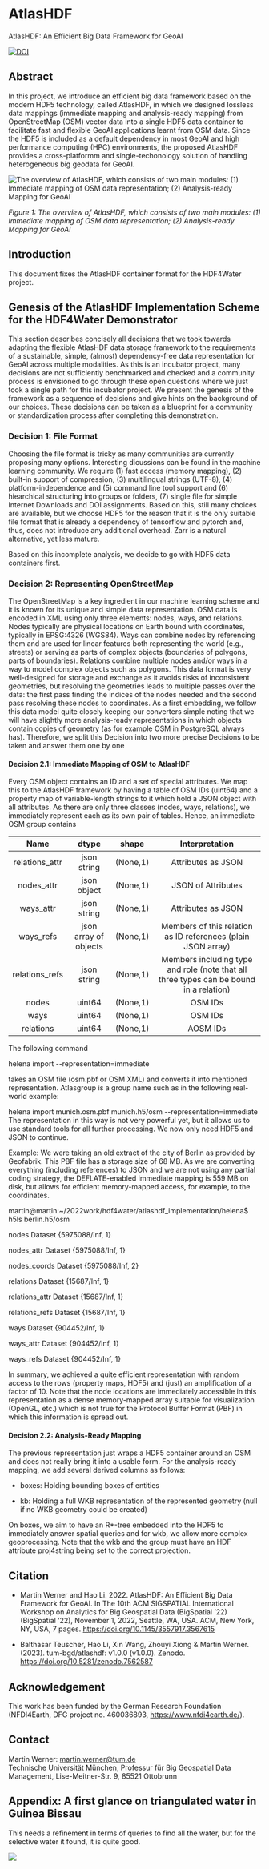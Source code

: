 # AtlasHDF

AtlasHDF: An Efficient Big Data Framework for GeoAI

[![DOI](https://zenodo.org/badge/511493796.svg)](https://zenodo.org/badge/latestdoi/511493796)


## Abstract

In this project, we introduce an efficient big data framework based on the modern HDF5 technology, called AtlasHDF, in which we designed lossless data mappings (immediate mapping and analysis-ready mapping) from OpenStreetMap (OSM) vector data into a single HDF5 data container to facilitate fast and flexible GeoAI applications learnt from OSM data. Since the HDF5 is included as a default dependency in most GeoAI and high performance computing (HPC) environments, the proposed AtlasHDF provides a cross-platformm and single-techonology solution of handling heterogeneous big geodata for GeoAI.

![The overview of AtlasHDF, which consists of two main modules: (1) Immediate mapping of OSM data representation; (2) Analysis-ready Mapping for GeoAI](assets/overview_atlashdf.png)

*Figure 1: The overview of AtlasHDF, which consists of two main modules: (1) Immediate mapping of OSM data representation; (2) Analysis-ready Mapping for GeoAI*


## Introduction
This document fixes the AtlasHDF container format for the HDF4Water project.
## Genesis of the AtlasHDF Implementation Scheme for the HDF4Water Demonstrator

This section describes concisely all decisions that we took towards adapting the flexible AtlasHDF data storage framework to the requirements of a sustainable, simple, (almost) dependency-free data representation for GeoAI across multiple modalities. As this is an incubator project, many decisions are not sufficiently benchmarked and checked and a community process is envisioned to go through these open questions where we just took a single path for this incubator project. We present the genesis of the framework as a sequence of decisions and give hints on the background of our choices. These decisions can be taken as a blueprint for a community or standardization process after completing this demonstration.

### Decision 1: File Format
Choosing the file format is tricky as many communities are currently proposing many options. Interesting dicussions can be found in the machine learning community. We require (1) fast access (memory mapping), (2)  built-in support of compression, (3) multilingual strings (UTF-8), (4) platform-independence and (5) command line tool support and (6) hiearchical structuring into groups or folders, (7) single file for simple Internet Downloads and DOI assignments. Based on this, still many choices are available, but we choose HDF5 for the reason that it is the only suitable file format that is already a dependency of tensorflow and pytorch and, thus, does not introduce any additional overhead. Zarr is a natural alternative, yet less mature. 

Based on this incomplete analysis, we decide to go with HDF5 data containers first.

### Decision 2: Representing OpenStreetMap
The OpenStreetMap is a key ingredient in our machine learning scheme and it is known for its unique and simple data representation. OSM data is encoded in XML using only three elements: nodes, ways, and relations. Nodes typically are physical locations on Earth bound with coordinates, typically in EPSG:4326 (WGS84). Ways can combine nodes by referencing them and are used for linear features both representing the world (e.g., streets) or serving as parts of complex objects (boundaries of polygons, parts of boundaries). Relations combine multiple nodes and/or ways in a way to model complex objects such as polygons. This data format is very well-designed for storage and exchange as it avoids risks of inconsistent geometries, but resolving the geometries leads to multiple passes over the data: the first pass finding the indices of the nodes needed and the second pass resolving these nodes to coordinates. As a first embedding, we follow this data model quite closely keeping our converters simple noting that we will have slightly more analysis-ready representations in which objects contain copies of geometry (as for example OSM in PostgreSQL always has). Therefore, we split this Decision into two more precise Decisions to be taken and answer them one by one

#### Decision 2.1: Immediate Mapping of OSM to AtlasHDF
Every OSM object contains an ID and a set of special attributes. We map this to the AtlasHDF framework by having a table of OSM IDs (uint64) and a property map of variable-length strings to it which hold a JSON object with all attributes. As there are only three classes (nodes, ways, relations), we immediately represent each as its own pair of tables. Hence, an immediate OSM group contains

| Name | dtype| shape | Interpretation
| :---: | :---: | :---: | :---: 
| relations_attr | json string |(None,1)| Attributes as JSON
| nodes_attr | json object |(None,1)| JSON of Attributes
| ways_attr | json string |(None,1)| Attributes as JSON
| ways_refs | json array of objects |(None,1)| Members of this relation as ID references (plain JSON array)
| relations_refs | json string |(None,1)| Members including type and role (note that all three types can be bound in a relation)
| nodes | uint64 |(None,1)| OSM IDs
| ways | uint64 |(None,1)| OSM IDs
| relations | uint64 |(None,1)| AOSM IDs

The following command

helena import <osm file> <atlasgroup> --representation=immediate

takes an OSM file (osm.pbf or OSM XML) and converts it into mentioned representation. Atlasgroup is a group name such as in the following real-world example:  

helena import munich.osm.pbf munich.h5/osm --representation=immediate
The representation in this way is not very powerful yet, but it allows us to use standard tools for all further processing. We now only need HDF5 and JSON to continue. 

Example: We were taking an old extract of the city of Berlin as provided by Geofabrik. This PBF file has a storage size of 68 MB. As we are converting everything (including references) to JSON and we are not using any partial coding strategy, the DEFLATE-enabled immediate mapping is 559 MB on disk, but allows for efficient memory-mapped access, for example, to the coordinates. 

martin@martin:~/2022work/hdf4water/atlashdf_implementation/helena$ h5ls berlin.h5/osm

nodes                    Dataset {5975088/Inf, 1}

nodes_attr               Dataset {5975088/Inf, 1}

nodes_coords             Dataset {5975088/Inf, 2}

relations                Dataset {15687/Inf, 1}

relations_attr           Dataset {15687/Inf, 1}

relations_refs           Dataset {15687/Inf, 1}

ways                     Dataset {904452/Inf, 1}

ways_attr                Dataset {904452/Inf, 1}
  
ways_refs                Dataset {904452/Inf, 1}

In summary, we achieved a quite efficient representation with random access to the rows (property maps, HDF5) and (just) an amplification of a factor of 10. Note that the node locations are immediately accessible in this representation as a dense memory-mapped array suitable for visualization (OpenGL, etc.) which is not true for the Protocol Buffer Format (PBF) in which this information is spread out.


#### Decision 2.2: Analysis-Ready Mapping
  
The previous representation just wraps a HDF5 container around an OSM and does not really bring it into a usable form. For the analysis-ready mapping, we add several derived columns as follows:

 * boxes: Holding bounding boxes of entities

 * kb: Holding a full WKB representation of the represented geometry (null if no WKB geometry could be created)

On boxes, we aim to have an R*-tree embedded into the HDF5 to immediately answer spatial queries and for wkb, we allow more complex geoprocessing. Note that the wkb and the group must have an HDF attribute proj4string being set to the correct projection.

## Citation

- Martin Werner and Hao Li. 2022. AtlasHDF: An Efficient Big Data Framework for GeoAI. In The 10th ACM SIGSPATIAL International Workshop on Analytics for Big Geospatial Data (BigSpatial ’22) (BigSpatial ’22), November 1, 2022, Seattle, WA, USA. ACM, New York, NY, USA, 7 pages. <https://doi.org/10.1145/3557917.3567615>

- Balthasar Teuscher, Hao Li, Xin Wang, Zhouyi Xiong & Martin Werner. (2023). tum-bgd/atlashdf: v1.0.0 (v1.0.0). Zenodo. https://doi.org/10.5281/zenodo.7562587

## Acknowledgement
This work has been funded by the German Research Foundation (NFDI4Earth,
DFG project no. 460036893, https://www.nfdi4earth.de/).

  
  ## Contact

Martin Werner: [martin.werner@tum.de](mailto:martin.werner@tum.de)  
Technische Universität München, Professur für Big Geospatial Data Management, Lise-Meitner-Str. 9, 85521 Ottobrunn


## Appendix: A first glance on triangulated water in Guinea Bissau
This needs a refinement in terms of queries to find all the water, but for the selective water it found,
it is quite good.

![](assets/water-example.png)
